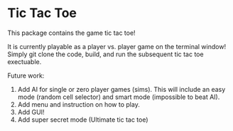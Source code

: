 # Tic Tac Toe

This package contains the game tic tac toe!

It is currently playable as a player vs. player game on the terminal window!  Simply git clone the code, build, and run the subsequent tic tac toe exectuable.  

Future work:   
  1. Add AI for single or zero player games (sims).  This will include an easy mode (random cell selector) and smart mode (impossible to beat AI).  
  2. Add menu and instruction on how to play.
  3. Add GUI!
  4. Add super secret mode (Ultimate tic tac toe)
